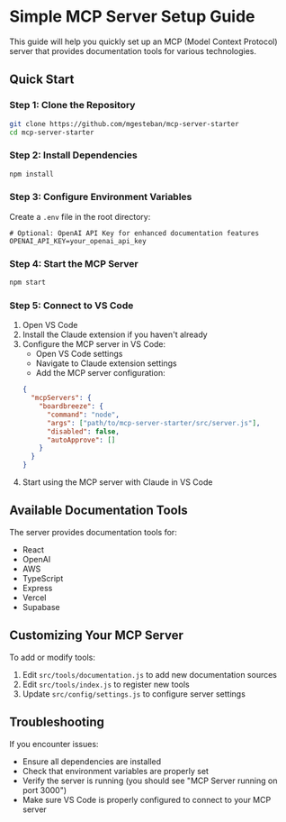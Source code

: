 # Simple MCP Server Setup Guide

This guide will help you quickly set up an MCP (Model Context Protocol) server that provides documentation tools for various technologies.

## Quick Start

### Step 1: Clone the Repository
```bash
git clone https://github.com/mgesteban/mcp-server-starter
cd mcp-server-starter
```

### Step 2: Install Dependencies
```bash
npm install
```

### Step 3: Configure Environment Variables
Create a `.env` file in the root directory:
```
# Optional: OpenAI API Key for enhanced documentation features
OPENAI_API_KEY=your_openai_api_key
```

### Step 4: Start the MCP Server
```bash
npm start
```

### Step 5: Connect to VS Code
1. Open VS Code
2. Install the Claude extension if you haven't already
3. Configure the MCP server in VS Code:
   - Open VS Code settings
   - Navigate to Claude extension settings
   - Add the MCP server configuration:
   ```json
   {
     "mcpServers": {
       "boardbreeze": {
         "command": "node",
         "args": ["path/to/mcp-server-starter/src/server.js"],
         "disabled": false,
         "autoApprove": []
       }
     }
   }
   ```
4. Start using the MCP server with Claude in VS Code

## Available Documentation Tools

The server provides documentation tools for:
- React
- OpenAI
- AWS
- TypeScript
- Express
- Vercel
- Supabase

## Customizing Your MCP Server

To add or modify tools:
1. Edit `src/tools/documentation.js` to add new documentation sources
2. Edit `src/tools/index.js` to register new tools
3. Update `src/config/settings.js` to configure server settings

## Troubleshooting

If you encounter issues:
- Ensure all dependencies are installed
- Check that environment variables are properly set
- Verify the server is running (you should see "MCP Server running on port 3000")
- Make sure VS Code is properly configured to connect to your MCP server
